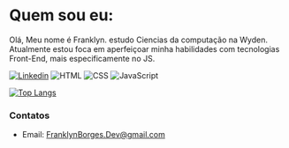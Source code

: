 <h1>Quem sou eu:</h1>
<p>Olá, Meu nome é Franklyn. estudo Ciencias da computação na Wyden.
Atualmente estou foca em aperfeiçoar minha habilidades com tecnologias Front-End, mais especificamente no JS.</>

[![Linkedin](https://img.shields.io/badge/LinkedIn-0077B5?style=for-the-badge&logo=linkedin&logoColor=white)](https://www.linkedin.com/in/franklynborges)
![HTML](https://img.shields.io/badge/HTML5-E34F26?style=for-the-badge&logo=html5&logoColor=white)
![CSS](https://img.shields.io/badge/CSS3-1572B6?style=for-the-badge&logo=css3&logoColor=white)
![JavaScript](https://img.shields.io/badge/JavaScript-F7DF1E?style=for-the-badge&logo=javascript&logoColor=black)

[![Top Langs](https://github-readme-stats.vercel.app/api/top-langs/?username=FranklynBorges&layout=compact&bg_color=000&title_color=fff&text_color=fff)](https://github.com/anuraghazra/github-readme-stats)

### Contatos

- Email: FranklynBorges.Dev@gmail.com
